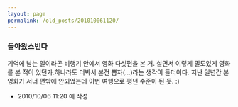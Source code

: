 ```yaml
---
layout: page
permalink: /old_posts/201010061120/
---
```


### 돌아왔스빈다

기억에 남는 일이라곤 비행기 안에서 영화 다섯편을 본 거. 살면서 이렇게 밀도있게 영화를 본 적이 있던가.하나라도 더봐서 본전 뽑자(...)라는 생각이 들더이다. 지난 일년간 본 영화가 서너 편밖에 안되었는데 이번 여행으로 평년 수준이 된 듯. :)



- 2010/10/06 11:20 에 작성